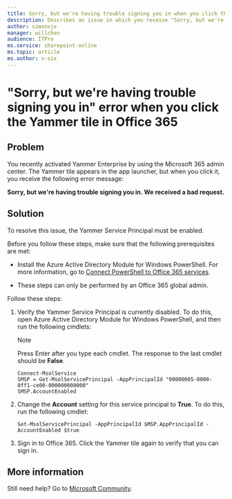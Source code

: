 ```yaml
---
title: Sorry, but we're having trouble signing you in when you click the Yammer tile in Office 365
description: Describes an issue in which you receive "Sorry, but we're having trouble signing you in" error when you click the Yammer tile in Office 365.
author: simonxjx
manager: willchen
audience: ITPro
ms.service: sharepoint-online
ms.topic: article
ms.author: v-six
---
```


# "Sorry, but we're having trouble signing you in" error when you click the Yammer tile in Office 365

## Problem

You recently activated Yammer Enterprise by using the Microsoft 365 admin center. The Yammer tile appears in the app launcher, but when you click it, you receive the following error message:

**Sorry, but we're having trouble signing you in. We received a bad request.**

## Solution

To resolve this issue, the Yammer Service Principal must be enabled.

Before you follow these steps, make sure that the following prerequisites are met:

- Install the Azure Active Directory Module for Windows PowerShell. For more information, go to [Connect PowerShell to Office 365 services](https://support.office.com/article/managing-office-365-and-exchange-online-with-windows-powershell-06a743bb-ceb6-49a9-a61d-db4ffdf54fa6).

- These steps can only be performed by an Office 365 global admin.

Follow these steps:

1. Verify the Yammer Service Principal is currently disabled. To do this, open Azure Active Directory Module for Windows PowerShell, and then run the following cmdlets:

   > [!NOTE]
   > Press Enter after you type each cmdlet. The response to the last cmdlet should be **False**.

   ```
   Connect-MsolService
   SMSP = Get-MsolServicePrincipal -AppPrincipalId "00000005-0000-0ff1-ce00-000000000000"
   SMSP.AccountEnabled
   ```

2. Change the **Account** setting for this service principal to **True**. To do this, run the following cmdlet:

   ```
   Set-MsolServicePrincipal -AppPrincipalId $MSP.AppPrincipalId -AccountEnabled $true
   ```

3. Sign in to Office 365. Click the Yammer tile again to verify that you can sign in.

## More information

Still need help? Go to [Microsoft Community](https://answers.microsoft.com).
